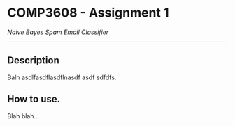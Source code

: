 
# COMP3608 - Assignment 1
_Naive Bayes Spam Email Classifier_

________

## Description

Balh asdlfasdflasdflnasdf asdf sdfdfs.

## How to use.

Blah blah...
